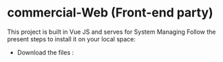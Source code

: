 # commercial-Web (Front-end party)
This project is built in Vue JS and serves for System Managing
Follow the present steps to install it on your local space: 
- Download the files : 
